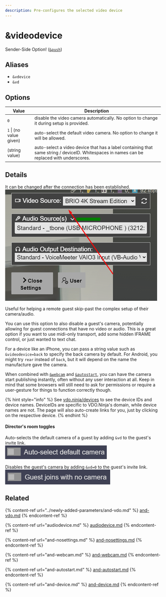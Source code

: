 ```yaml
---
description: Pre-configures the selected video device
---
```


# \&videodevice

Sender-Side Option! ([`&push`](push.md))

## Aliases

* `&vdevice`
* `&vd`

## Options

| Value                   | Description                                                                                                                                |
| ----------------------- | ------------------------------------------------------------------------------------------------------------------------------------------ |
| `0`                     | disable the video camera automatically. No option to change it during setup is provided.                                                   |
| `1` \| (no value given) | auto-select the default video camera. No option to change it will be allowed.                                                              |
| (string value)          | auto-select a video device that has a label containing that same string / deviceID. Whitespaces in names can be replaced with underscores. |

## Details

It can be changed after the connection has been established.\
![](<../.gitbook/assets/image (101).png>)

Useful for helping a remote guest skip-past the complex setup of their camera/audio.

You can use this option to also disable a guest's camera, potentially allowing for guest connections that have no video or audio. This is a great option if you want to use midi-only transport, add some hidden IFRAME control, or just wanted to text chat.

For a device like an iPhone, you can pass a string value such as `&videodevice=back` to specify the back camera by default. For Android, you might try `rear` instead of `back`, but it will depend on the name the manufacture gave the camera.

When combined with [`&webcam`](and-webcam.md) and [`&autostart`](and-autostart.md), you can have the camera start publishing instantly, often without any user interaction at all. Keep in mind that some browsers will still need to ask for permissions or require a user-gesture for things to function correctly though.

{% hint style="info" %}
See [vdo.ninja/devices](https://vdo.ninja/devices) to see the device IDs and device names. DeviceIDs are specific to VDO.Ninja's domain, while device names are not. The page will also auto-create links for  you, just by clicking on the respective device.
{% endhint %}

#### Director's room toggles

Auto-selects the default camera of a guest by adding `&vd` to the guest's invite link.\
![](<../.gitbook/assets/image (126).png>)

Disables the guest's camera by adding `&vd=0` to the guest's invite link.\
![](<../.gitbook/assets/image (122) (2).png>)

## Related

{% content-ref url="../newly-added-parameters/and-vdo.md" %}
[and-vdo.md](../newly-added-parameters/and-vdo.md)
{% endcontent-ref %}

{% content-ref url="audiodevice.md" %}
[audiodevice.md](audiodevice.md)
{% endcontent-ref %}

{% content-ref url="and-nosettings.md" %}
[and-nosettings.md](and-nosettings.md)
{% endcontent-ref %}

{% content-ref url="and-webcam.md" %}
[and-webcam.md](and-webcam.md)
{% endcontent-ref %}

{% content-ref url="and-autostart.md" %}
[and-autostart.md](and-autostart.md)
{% endcontent-ref %}

{% content-ref url="and-device.md" %}
[and-device.md](and-device.md)
{% endcontent-ref %}
